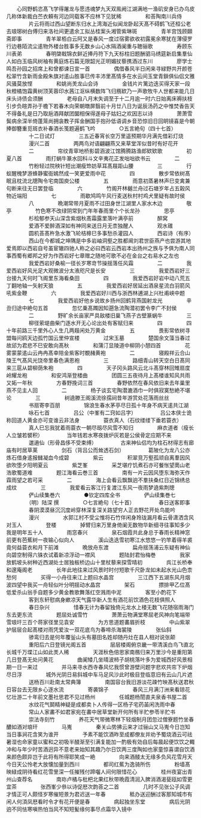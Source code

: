 <!-- { "loadSidebar": true } -->
　　心同野鹤恣髙飞学得屠龙与愿违魂梦九天双鳯阙江湖满地一渔矶安身已办乌皮几称体新裁白苎衣頼有河边同载客不应林下见犹稀
　　
　　和荅陶南川兵侍
　　
　　片云将雨过西山望断东归水上湾海近似闻龙卧起天髙不碍鹤飞还桓公老去琅琊树白傅归来洛社间更遣余工拟丛桂案头湘管紫琳斑
　　
　　青羊宫饯顾頥斋即事
　　
　　青羊翠栢白云阿又是春风一度过宿雾欲收初露冕余寒犹在薄侵罗行边巷陌流尘逺物外楼台胜事多无数乡山心水隔酒阑重与聴骊歌
　　
　　寿顾东川表弟
　　
　　春明棨戟锦衣鲜近捧丹符下九天标柱旧题酬驷马绣筵新启集羣仙人如白玉临风树袖有黄庭炼石篇无限韶光正明媚扙藜携酒过东川
　　
　　廖学士鸣吾孙园之招席上和曾都谏日宣一首
　　
　　偶借春风半日闲来寻緑野共开颜苍松翠竹含新雨金殿朱旗对逺山胜事巳传丰沛里髙情多在水云间玉堂青鎻俱仙侣文雅风骚莫放悭
　　
　　和姚尚羙龙山会诗
　　
　　金钱片片篱边迭买得天家一段秋橙橘饱霜黄树顶芙蓉印水茜江沤纵横数阵飞归鴈欵乃一声歌牧牛人世都来能几日床头诗债会须酬
　　
　　老母自八月末失调至于十二月逾一时六日始离床褥扶枝引步负暄弄孙于檐下若春木向荣朝暾屏翳前十月廿八日为诞辰汤药之中惟焚香告天不得备礼是日乃取巵酒拜献团圞相保得遂母子姑妇之欢因志以诗
　　
　　萧萧雪鬓病余深半倚蓬笼尚拥衾教子挥金酬国手抱孙低语调乡音恐惊旧日回眀镜喜是今朝捧御簪重觅斑衣补春酒长笺题遍鹤飞吟
　　
　　○五言絶句（四十七首）
　　
　　十二日试灯
　　
　　三五近春宵长空万里遥预期华月满先借彩灯烧
　　
　　漫兴二首
　　
　　两两鸟对语翩翩燕又来草堂浑似昔时有好花开
　　
　　二
　　
　　帘纹青窣地桥影碧涵波江馆腾腾路渔郎欵欵歌
　　
　　初夏八首
　　
　　雨打蜗牛篆水回科斗文辛夷花正发咄咄欲书云
　　
　　二
　　
　　竹粉轻过院秧针短出潮瘦笻妨草耳髙屐距山腰
　　
　　三
　　
　　行蚁醒槐梦游蜂静蜜衙嫣然成一笑更爱雨中花
　　
　　四
　　
　　散步常依树髙眠且枕流北牕陶令宅南国庾公楼
　　
　　五
　　
　　雨意初蒸暑林声巳变禽兼句断来往无日罢登临
　　
　　六
　　
　　竹阁开林樾兰舟过石塘岁年占五榖风物近端阳
　　
　　七
　　
　　雨歇鸠鸣午风行麦送秋村村鸡犬里疑有故时侯
　　
　　八
　　
　　晩潮常带月夏雨不过田身世江湖里人家水木边
　　
　　敬亭
　　
　　竹色寒不改绿阴常到门年年春雨里个个长龙孙
　　
　　思亭
　　
　　杉桧郁参天山深含紫烟秋髙霜露里落叶满亭前
　　
　　醉窝
　　
　　爱酒不爱醉酒深如有神同来送日月无柰独醒人
　　
　　观水碓
　　
　　圆机荅髙杵急水激飞轮桔槔巳多事愁杀灌园人
　　
　　西岩诗（有序）
　　
　　西山在今都城之坤隅是中多岩岫洞壑之胜都阃刘君世臣燕产也尝游其地爱焉即以西岩自号虽宦辙四驰人称之必曰西岩云西岩本出扬州之族与予俱为南人同事西蜀有郷邦之好为作西岩好七章赠之随地可歌不必在金台之右易水之左也
　　
　　我爱西岩好桑榆一径长岁寒竒节操揺落任风霜
　　
　　二
　　
　　我爱西岩好风光足大观微波分太液咫尺是长安
　　
　　三
　　
　　我爱西岩好三台接九天何时飞阁里东海看桑田
　　
　　四
　　
　　我爱西岩好岩中动八荒五丁翻地轴一矢射天狼
　　
　　五
　　
　　我爱西岩好居延出酒泉星流白羽箭风吼紫金鞭
　　
　　六
　　
　　我爱西岩好川西与浙西林逋湖上兴杜甫峡中题
　　
　　七
　　
　　我爱西岩好他乡说故乡扬州回鹤背燕国射龙光
　　
　　辛丑归途中絶句五首
　　
　　忽忆乗髙躅因知遡急流陶潜初罢令李广不封侯
　　
　　二
　　
　　野旷余长亩家严具敌楼旧巢飞燕子古壁篆蜗牛
　　
　　三
　　
　　柳径萦堤曲柴门逐水开无心论出处有客赋归来
　　
　　四
　　
　　四十年前路三千里外心人生几两屐闲处万黄金
　　
　　五
　　
　　畏影常依树寻盟每问鸥天边孤竹国云里仲宣楼
　　
　　过宋玉墓
　　
　　楚国余文藻当春过故邱为君悲不巳安敢向髙秋
　　
　　和蒲汀显陵道中柳阴小憇四首
　　
　　花雾蒙蒙逺山云冉冉髙幸陪金紫客时覩赭黄袍
　　
　　二
　　
　　寝殿祥云合山陵王气髙风光饶帝里春色满恩袍
　　
　　三
　　
　　路细青山转天空白日髙同来三扈从碧柳荫朱袍
　　
　　四
　　
　　天子冈头路风云北斗髙穿林回雉扇度岭耀龙袍
　　
　　和安鸿渐登楼曲
　　
　　团圆三五夜待月上髙楼谁知风共雨又妬一年秋
　　
　　方春野挽词三首
　　
　　春野依然在春风依旧来去年巢里燕不见主人回
　　
　　二
　　
　　杨子谈玄宅陶潜漉酒巾一时俱寂寞愁絶不堪论
　　
　　三
　　
　　树遶滕王阁溪流徐孺祠昔年游赏处花落雨丝丝
　　
　　书扇寄李百朋
　　
　　锦浪生春水茅亭尽日孤十年身不病天逺共江湖
　　
　　咏石七首
　　
　　吕公（中峯有二窍如吕字）
　　
　　吕公本侠士诡称回道人黄金亦可变谁云非法身
　　
　　蓑衣真人（石纹缕缕下垂若蓑衣）
　　
　　真人巳忘我犹着雨蓑衣一朝尽刼尽风雪不知归
　　
　　麻衣道者（瘦长人立皱若襞积）
　　
　　当年钱若水寒夜拨炉灰若是公侯骨定应期不来
　　
　　邋遢仙（形骨昌侈不受束缚）
　　
　　古来神仙侣均为柱石材得志有廊庙有时居草莱
　　
　　剑石（背吕公而耸透石剑）
　　
　　葛陂化为龙八公亦炼石借身逺报雠凝血今成碧
　　
　　紫云
　　
　　积翠竞万壑孤顽自离羣因风欲吹堕夕阳明夏云
　　
　　紫芝峯
　　
　　采芝堪疗饥煮石亦可餐怅望啇山老浩歌蜀道难
　　
　　题江海看云巻三首
　　
　　南有一片云因风堕东海弥天作霖雨望之若可采
　　
　　二
　　
　　海上会看云飘飘逈不羣扶桑红日近锦绣总成纹
　　
　　三
　　
　　我爱看云客江行复渡江东风一夜雨梦遶紫荆牕
　　
　　俨山续集巻六
　　
　　●钦定四库全书
　　
　　俨山续集巻七
　　
　　（明）陆深 撰
　　
　　○七言絶句（七十首）
　　
　　春日送客即事
　　
　　春阴漠漠昼沉沉度岭穿林深复深关路望穷人正去野花开处鸟能吟
　　
　　漫兴
　　
　　水郭江村不受尘惟将石竹伴闲身玲珑漏月看云骨潇洒含风对玉人
　　
　　登楼
　　
　　掉臂归来万里身倚阑无数物华新细寻往事知多少我是明年五十人
　　
　　雨窓春兴
　　
　　泉石烟霞共此身总于春雨长精神窓前更有芭蕉树一夜输心似向人
　　
　　溪山迭迭雪初寒江水悠悠一钓竿着得羊裘竟何益蓑衣和月下前滩
　　
　　晩放舟东渡
　　
　　扁舟揺荡浦云东疑有神仙向碧空制得六铢衣试着新凉浮动一襟风
　　
　　题陆封君怡梅巻
　　
　　我家放鹤坡头树种近西湖处士居独板桥边山十里杖藜来探雪晴初
　　
　　呉江长桥奉和邃庵阁老
　　
　　长年此地往来过风景时时付短歌千尺卧龙如未起水光山色柰愁何
　　
　　买得一小舟往来江上题曰水晶宫
　　
　　三江西下五湖东风月烟波四望中我买一舟轻似叶分明揺动水晶宫
　　
　　架石
　　
　　摽排甲乙位髙低爱杀山翁手自题多少黄金教歌舞落红空溅雨中泥
　　
　　客至小酌花下
　　
　　客到东轩慰病身嫰凉天气露华新人生有酒花前饮酒色花枝俱照人
　　
　　春日杂兴
　　
　　惜春无计为春留独倚元龙水上楼无数飞花随宿雨海门东去更东流
　　
　　题屈处诚雪竹
　　
　　萧萧云物满堂寒屈老风神向笔端带雪琅玕三百个蒋家径里见袁安
　　
　　为方思道题畵眉折枝
　　
　　中山紫翠护层层合起髙楼对雨凭爱汝一双花底鸟为春啼杀海裳陵
　　
　　张仙斜
　　
　　骖鸾归去是何年覆釡山头有墓田名姓却随丹灶在县人相对说张颠
　　
　　重阳后六日登镜光阁五首
　　
　　层层楼阁俯京畿一带清溪白鸟飞直北长城千万堞江山如此羙人稀
　　
　　天涯秋色倍思家南鴈归来万里沙今是重阳第几日登髙无处问黄花
　　
　　曲阑矮几坐晴波柿子胡桃落叶多为爱城西好风景相期一日一来过
　　
　　并马来寻水西寺春风忆我惯曾游壁问题字悲欢共帘下炉烟尽日浮
　　
　　城外光阴日易斜城中车马足风沙此时极目登临意旧有云山几片遮
　　
　　送杨百川赴南太常典簿
　　
　　南国容台我旧游淡花疎竹映髙秋送君秋日容台去无限乡心逐水流
　　
　　寄袭锦子
　　
　　春风三月满汀洲来看琼花忆壮游二十年前文墨社思君不见过杨州
　　
　　任城题杨誾直夫泉香书屋二首
　　
　　水纹花气鬬精神疑是成都卖卜人传得一区杨子宅药苖闲洗雨中春
　　
　　常山人家畵不如君家宛在畵中居草堂新开何所有半贮参苓半贮书
　　
　　崇法寺刻竹
　　
　　养花天气带微寒林下轻烟制月团忽过僧寮题竹坐春醲如酒对琅玕
　　
　　马嵬
　　
　　秦关山势拂云来才过骊山又马嵬今日岂知当日事涧花含笑为谁开
　　
　　予素不能饮酒昨至成都僚友并劝予蜀烧酒云可祛暑湿也命家童以蜜和之初吸半醆渐至引满复能加一酌极有効自后每晨起便饮饮之輙冲和与年少时苦酒迥异不意老来始知其趣乃尔日饮两三度陶如也家童惊喜谓自饮酒来颜色颇异岂于此将有所得耶笑成一絶
　　
　　向来酒醆太无缘多负风花雪月天今日天公怜老大放懐加量到西川
　　
　　都司红蕉为逸骑所伤
　　
　　粉墙髙映緑成阴待看红花雪里深一任摧残付蹄囓人间何限惜花心
　　
　　桂州夜宴出青州山查荐名
　　
　　南珎卢橘与枇杷北果红秋带晩霞清润入脾消酒渴甆瓯如雪更宜茶
　　
　　张西峯少叅以诗促厯次韵荅之二首
　　
　　几时不见张公子风调才情正可人颇怪岁寒催短景为君迟送一年春
　　
　　秪办送迎酬过客那知城市有闲人何湏凤厯看时令才有花开便是春
　　
　　病起独坐东堂
　　
　　病后光阴逈不同怯寒嗔热怕当风不知短髪缘何事尽点霜华入镜中
